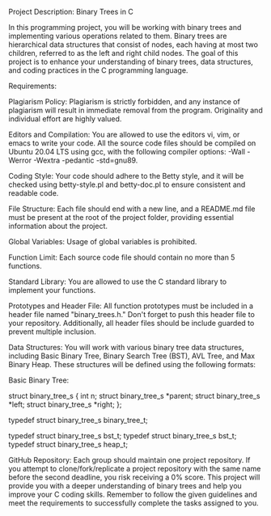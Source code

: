 Project Description: Binary Trees in C

In this programming project, you will be working with binary trees and implementing various operations related to them. Binary trees are hierarchical data structures that consist of nodes, each having at most two children, referred to as the left and right child nodes. The goal of this project is to enhance your understanding of binary trees, data structures, and coding practices in the C programming language.

Requirements:

Plagiarism Policy: Plagiarism is strictly forbidden, and any instance of plagiarism will result in immediate removal from the program. Originality and individual effort are highly valued.

Editors and Compilation: You are allowed to use the editors vi, vim, or emacs to write your code. All the source code files should be compiled on Ubuntu 20.04 LTS using gcc, with the following compiler options: -Wall -Werror -Wextra -pedantic -std=gnu89.

Coding Style: Your code should adhere to the Betty style, and it will be checked using betty-style.pl and betty-doc.pl to ensure consistent and readable code.

File Structure: Each file should end with a new line, and a README.md file must be present at the root of the project folder, providing essential information about the project.

Global Variables: Usage of global variables is prohibited.

Function Limit: Each source code file should contain no more than 5 functions.

Standard Library: You are allowed to use the C standard library to implement your functions.

Prototypes and Header File: All function prototypes must be included in a header file named "binary_trees.h." Don't forget to push this header file to your repository. Additionally, all header files should be include guarded to prevent multiple inclusion.

Data Structures: You will work with various binary tree data structures, including Basic Binary Tree, Binary Search Tree (BST), AVL Tree, and Max Binary Heap. These structures will be defined using the following formats:

Basic Binary Tree:

struct binary_tree_s
{
    int n;
    struct binary_tree_s *parent;
    struct binary_tree_s *left;
    struct binary_tree_s *right;
};

typedef struct binary_tree_s binary_tree_t;


typedef struct binary_tree_s bst_t;
typedef struct binary_tree_s bst_t;
typedef struct binary_tree_s heap_t;

GitHub Repository: Each group should maintain one project repository. If you attempt to clone/fork/replicate a project repository with the same name before the second deadline, you risk receiving a 0% score.
This project will provide you with a deeper understanding of binary trees and help you improve your C coding skills. Remember to follow the given guidelines and meet the requirements to successfully complete the tasks assigned to you.

